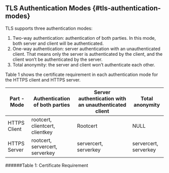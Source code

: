 <!--- @file
  First Chapter of EDK II Template Specification

  Copyright (c) 2017, Intel Corporation. All rights reserved.<BR>

  Redistribution and use in source (original document form) and 'compiled'
  forms (converted to PDF, epub, HTML and other formats) with or without
  modification, are permitted provided that the following conditions are met:

  1) Redistributions of source code (original document form) must retain the
     above copyright notice, this list of conditions and the following
     disclaimer as the first lines of this file unmodified.

  2) Redistributions in compiled form (transformed to other DTDs, converted to
     PDF, epub, HTML and other formats) must reproduce the above copyright
     notice, this list of conditions and the following disclaimer in the
     documentation and/or other materials provided with the distribution.

  THIS DOCUMENTATION IS PROVIDED BY TIANOCORE PROJECT "AS IS" AND ANY EXPRESS OR
  IMPLIED WARRANTIES, INCLUDING, BUT NOT LIMITED TO, THE IMPLIED WARRANTIES OF
  MERCHANTABILITY AND FITNESS FOR A PARTICULAR PURPOSE ARE DISCLAIMED. IN NO
  EVENT SHALL TIANOCORE PROJECT  BE LIABLE FOR ANY DIRECT, INDIRECT, INCIDENTAL,
  SPECIAL, EXEMPLARY, OR CONSEQUENTIAL DAMAGES (INCLUDING, BUT NOT LIMITED TO,
  PROCUREMENT OF SUBSTITUTE GOODS OR SERVICES; LOSS OF USE, DATA, OR PROFITS;
  OR BUSINESS INTERRUPTION) HOWEVER CAUSED AND ON ANY THEORY OF LIABILITY,
  WHETHER IN CONTRACT, STRICT LIABILITY, OR TORT (INCLUDING NEGLIGENCE OR
  OTHERWISE) ARISING IN ANY WAY OUT OF THE USE OF THIS DOCUMENTATION, EVEN IF
  ADVISED OF THE POSSIBILITY OF SUCH DAMAGE.

-->


## TLS Authentication Modes {#tls-authentication-modes}

TLS supports three authentication modes:

1.  Two-way authentication: authentication of both parties. In this mode, both server and client will be authenticated.
2.  One-way authentication: server authentication with an unauthenticated client. That means only the server is authenticated by the client, and the client won’t be authenticated by the server.
3.  Total anonymity: the server and client won’t authenticate each other.

Table 1 shows the certificate requirement in each authentication mode for the HTTPS client and HTTPS server.

| Part - Mode | Authentication of both parties | Server authentication with an unauthenticated client | Total anonymity |
| --- | --- | --- | --- |
| HTTPS Client | rootcert, clientcert, clientkey | Rootcert | NULL |
| HTTPS Server | rootcert, servercert, serverkey | servercert, serverkey | servercert, serverkey |

######Table 1: Certificate Requirement